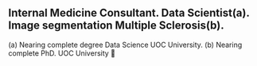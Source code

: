 ## Internal Medicine Consultant. Data Scientist(a). Image segmentation Multiple Sclerosis(b). 
(a)  Nearing complete degree Data Science UOC University.
(b) Nearing complete PhD. UOC University 👋
